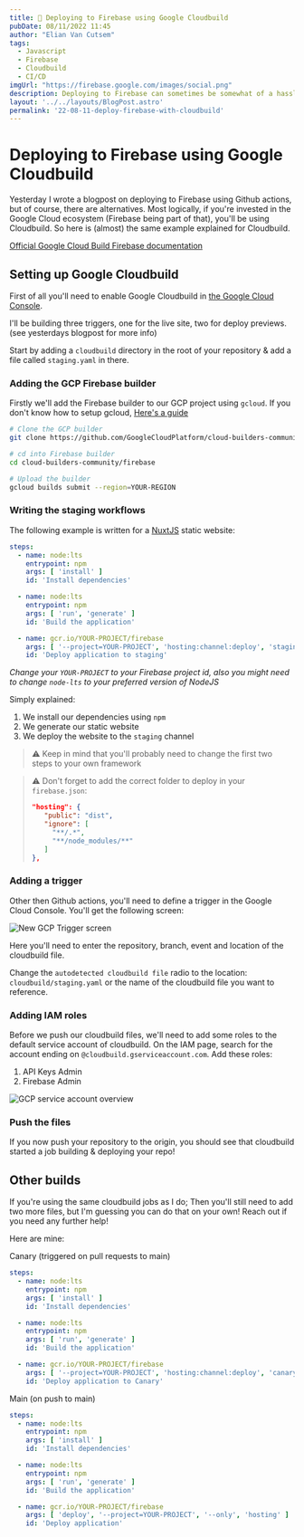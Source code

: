 ```yaml
---
title: 🚀 Deploying to Firebase using Google Cloudbuild 
pubDate: 08/11/2022 11:45
author: "Elian Van Cutsem"
tags:
  - Javascript
  - Firebase
  - Cloudbuild
  - CI/CD
imgUrl: "https://firebase.google.com/images/social.png"
description: Deploying to Firebase can sometimes be somewhat of a hassle if you're using the CLI. There is a better way using some sort of CI/CD, Cloudbuild is the example explained here.
layout: '../../layouts/BlogPost.astro'
permalink: '22-08-11-deploy-firebase-with-cloudbuild'
---
```


# Deploying to Firebase using Google Cloudbuild

Yesterday I wrote a blogpost on deploying to Firebase using Github actions, but of course, there are alternatives. Most logically, if you're invested in the Google Cloud ecosystem (Firebase being part of that), you'll be using Cloudbuild. So here is (almost) the same example explained for Cloudbuild.

[Official Google Cloud Build Firebase documentation](<https://cloud.google.com/build/docs/deploying-builds/deploy-firebase>)

## Setting up Google Cloudbuild

First of all you'll need to enable Google Cloudbuild in [the Google Cloud Console](<https://console.cloud.google.com>).

I'll be building three triggers, one for the live site, two for deploy previews. (see yesterdays blogpost for more info)

Start by adding a `cloudbuild` directory in the root of your repository & add a file called `staging.yaml` in there.

### Adding the GCP Firebase builder

Firstly we'll add the Firebase builder to our GCP project using `gcloud`. If you don't know how to setup gcloud, [Here's a guide](<https://cloud.google.com/sdk/docs/install>)

```bash
# Clone the GCP builder
git clone https://github.com/GoogleCloudPlatform/cloud-builders-community.git

# cd into Firebase builder
cd cloud-builders-community/firebase

# Upload the builder
gcloud builds submit --region=YOUR-REGION
```

### Writing the staging workflows

The following example is written for a [NuxtJS](<https://nuxtjs.org>) static website:

```yaml
steps:
  - name: node:lts
    entrypoint: npm
    args: [ 'install' ]
    id: 'Install dependencies'

  - name: node:lts
    entrypoint: npm
    args: [ 'run', 'generate' ]
    id: 'Build the application'

  - name: gcr.io/YOUR-PROJECT/firebase
    args: [ '--project=YOUR-PROJECT', 'hosting:channel:deploy', 'staging' ]
    id: 'Deploy application to staging'
```

*Change your `YOUR-PROJECT` to your Firebase project id, also you might need to change `node-lts` to your preferred version of NodeJS*

Simply explained:

1. We install our dependencies using `npm`
2. We generate our static website
3. We deploy the website to the `staging` channel

> ⚠️ Keep in mind that you'll probably need to change the first two steps to your own framework

> ⚠️ Don't forget to add the correct folder to deploy in your `firebase.json`:
>
> ```json
> "hosting": {
>    "public": "dist",
>    "ignore": [
>      "**/.*",
>      "**/node_modules/**"
>    ]
> },
>```
>

### Adding a trigger

Other then Github actions, you'll need to define a trigger in the Google Cloud Console. You'll get the following screen:

![New GCP Trigger screen](<https://i.imgur.com/yYRVR1F.png>)

Here you'll need to enter the repository, branch, event and location of the cloudbuild file.

Change the `autodetected cloudbuild file` radio to the location: `cloudbuild/staging.yaml` or the name of the cloudbuild file you want to reference.

### Adding IAM roles

Before we push our cloudbuild files, we'll need to add some roles to the default service account of cloudbuild. On the IAM page, search for the account ending on `@cloudbuild.gserviceaccount.com`. Add these roles:

1. API Keys Admin
2. Firebase Admin

![GCP service account overview](<https://i.imgur.com/oYI1zaM.png>)

### Push the files

If you now push your repository to the origin, you should see that cloudbuild started a job building & deploying your repo!

## Other builds

If you're using the same cloudbuild jobs as I do; Then you'll still need to add two more files, but I'm guessing you can do that on your own! Reach out if you need any further help!

Here are mine:

Canary (triggered on pull requests to main)

```yaml
steps:
  - name: node:lts
    entrypoint: npm
    args: [ 'install' ]
    id: 'Install dependencies'

  - name: node:lts
    entrypoint: npm
    args: [ 'run', 'generate' ]
    id: 'Build the application'

  - name: gcr.io/YOUR-PROJECT/firebase
    args: [ '--project=YOUR-PROJECT', 'hosting:channel:deploy', 'canary' ]
    id: 'Deploy application to Canary'
```

Main (on push to main)

```yaml
steps:
  - name: node:lts
    entrypoint: npm
    args: [ 'install' ]
    id: 'Install dependencies'

  - name: node:lts
    entrypoint: npm
    args: [ 'run', 'generate' ]
    id: 'Build the application'

  - name: gcr.io/YOUR-PROJECT/firebase
    args: [ 'deploy', '--project=YOUR-PROJECT', '--only', 'hosting' ]
    id: 'Deploy application'

```
